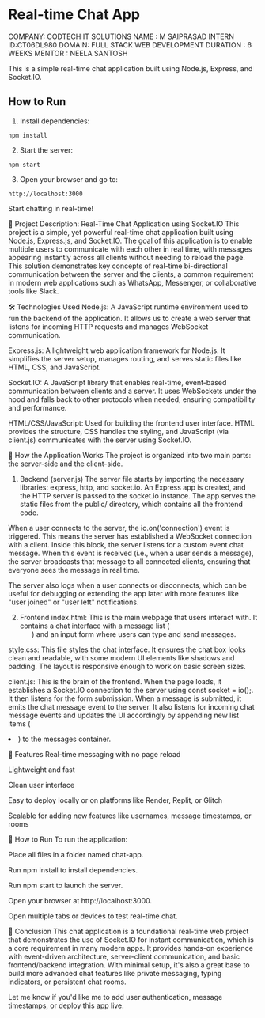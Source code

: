 # Real-time Chat App
COMPANY: CODTECH IT SOLUTIONS 
NAME : M SAIPRASAD 
INTERN ID:CT06DL980 
DOMAIN: FULL STACK WEB DEVELOPMENT
DURATION : 6 WEEKS 
MENTOR : NEELA SANTOSH

This is a simple real-time chat application built using Node.js, Express, and Socket.IO.

## How to Run

1. Install dependencies:
```
npm install
```

2. Start the server:
```
npm start
```

3. Open your browser and go to:
```
http://localhost:3000
```

Start chatting in real-time!

📘 Project Description: Real-Time Chat Application using Socket.IO
This project is a simple, yet powerful real-time chat application built using Node.js, Express.js, and Socket.IO. The goal of this application is to enable multiple users to communicate with each other in real time, with messages appearing instantly across all clients without needing to reload the page. This solution demonstrates key concepts of real-time bi-directional communication between the server and the clients, a common requirement in modern web applications such as WhatsApp, Messenger, or collaborative tools like Slack.

🛠 Technologies Used
Node.js: A JavaScript runtime environment used to run the backend of the application. It allows us to create a web server that listens for incoming HTTP requests and manages WebSocket communication.

Express.js: A lightweight web application framework for Node.js. It simplifies the server setup, manages routing, and serves static files like HTML, CSS, and JavaScript.

Socket.IO: A JavaScript library that enables real-time, event-based communication between clients and a server. It uses WebSockets under the hood and falls back to other protocols when needed, ensuring compatibility and performance.

HTML/CSS/JavaScript: Used for building the frontend user interface. HTML provides the structure, CSS handles the styling, and JavaScript (via client.js) communicates with the server using Socket.IO.

🔧 How the Application Works
The project is organized into two main parts: the server-side and the client-side.

1. Backend (server.js)
The server file starts by importing the necessary libraries: express, http, and socket.io. An Express app is created, and the HTTP server is passed to the socket.io instance. The app serves the static files from the public/ directory, which contains all the frontend code.

When a user connects to the server, the io.on('connection') event is triggered. This means the server has established a WebSocket connection with a client. Inside this block, the server listens for a custom event chat message. When this event is received (i.e., when a user sends a message), the server broadcasts that message to all connected clients, ensuring that everyone sees the message in real time.

The server also logs when a user connects or disconnects, which can be useful for debugging or extending the app later with more features like "user joined" or "user left" notifications.

2. Frontend
index.html: This is the main webpage that users interact with. It contains a chat interface with a message list (<ul id="messages">) and an input form where users can type and send messages.

style.css: This file styles the chat interface. It ensures the chat box looks clean and readable, with some modern UI elements like shadows and padding. The layout is responsive enough to work on basic screen sizes.

client.js: This is the brain of the frontend. When the page loads, it establishes a Socket.IO connection to the server using const socket = io();. It then listens for the form submission. When a message is submitted, it emits the chat message event to the server. It also listens for incoming chat message events and updates the UI accordingly by appending new list items (<li>) to the messages container.

🧩 Features
Real-time messaging with no page reload

Lightweight and fast

Clean user interface

Easy to deploy locally or on platforms like Render, Replit, or Glitch

Scalable for adding new features like usernames, message timestamps, or rooms

🚀 How to Run
To run the application:

Place all files in a folder named chat-app.

Run npm install to install dependencies.

Run npm start to launch the server.

Open your browser at http://localhost:3000.

Open multiple tabs or devices to test real-time chat.

📝 Conclusion
This chat application is a foundational real-time web project that demonstrates the use of Socket.IO for instant communication, which is a core requirement in many modern apps. It provides hands-on experience with event-driven architecture, server-client communication, and basic frontend/backend integration. With minimal setup, it's also a great base to build more advanced chat features like private messaging, typing indicators, or persistent chat rooms.

Let me know if you'd like me to add user authentication, message timestamps, or deploy this app live.
